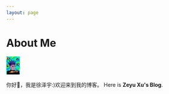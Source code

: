 ```yaml
---
layout: page
---
```

<!-- 人类文明建立在书本上，在短暂的生命里，我们通过文字的方式传达种族的思想。 -->
# About Me

<img src="xuzeyu.jpg" class="floatpic" width="36" height="48">

你好👋，我是徐泽宇:)欢迎来到我的博客。
Here is **Zeyu Xu's Blog**.
<!-- 过去做了什么，解决了什么问题，怎么解决问题，最难的问题是什么，我是如何解决的 -->


